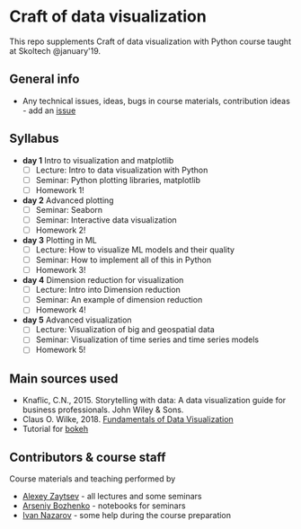 # Craft of data visualization

This repo supplements Craft of data visualization with Python course taught at Skoltech @january'19.

## General info
* Any technical issues, ideas, bugs in course materials, contribution ideas - add an [issue](https://github.com/likzet/craft_of_data_visualization/issues)

## Syllabus
- __day 1__ Intro to visualization and matplotlib
  - [ ] Lecture: Intro to data visualization with Python
  - [ ] Seminar: Python plotting libraries, matplotlib
  - [ ] Homework 1!

- __day 2__ Advanced plotting
  - [ ] Seminar: Seaborn
  - [ ] Seminar: Interactive data visualization
  - [ ] Homework 2!
  
- __day 3__ Plotting in ML
  - [ ] Lecture: How to visualize ML models and their quality
  - [ ] Seminar: How to implement all of this in Python
  - [ ] Homework 3!
  
- __day 4__ Dimension reduction for visualization
  - [ ] Lecture: Intro into Dimension reduction
  - [ ] Seminar: An example of dimension reduction
  - [ ] Homework 4!
  
- __day 5__ Advanced visualization
  - [ ] Lecture: Visualization of big and geospatial data
  - [ ] Seminar: Visualization of time series and time series models
  - [ ] Homework 5!

## Main sources used
* Knaflic, C.N., 2015. Storytelling with data: A data visualization guide for business professionals. John Wiley & Sons.
* Claus O. Wilke, 2018. [Fundamentals of Data Visualization](https://serialmentor.com/dataviz/index.html)
* Tutorial for [bokeh](https://github.com/bokeh/bokeh-notebooks/tree/master/tutorial)

## Contributors & course staff
Course materials and teaching performed by
- [Alexey Zaytsev](https://github.com/likzet/) - all lectures and some seminars
- [Arseniy Bozhenko](https://github.com/colinlaney) - notebooks for seminars
- [Ivan Nazarov](https://github.com/ivannz) - some help during the course preparation
